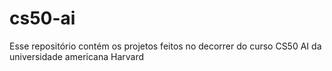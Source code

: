 # cs50-ai
Esse repositório contém os projetos feitos no decorrer do curso CS50 AI da universidade americana Harvard

